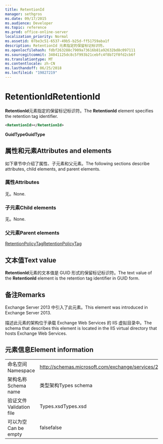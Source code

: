 ```yaml
---
title: RetentionId
manager: sethgros
ms.date: 09/17/2015
ms.audience: Developer
ms.topic: reference
ms.prod: office-online-server
localization_priority: Normal
ms.assetid: 07be3c51-6537-49b5-b25d-ff51759aba1f
description: RetentionId 元素指定的保留标记标识符。
ms.openlocfilehash: fdbf263288c7909a73616b81a92632bd8c097111
ms.sourcegitcommit: 34041125dc8c5f993b21cebfc4f8b72f0fd2cb6f
ms.translationtype: MT
ms.contentlocale: zh-CN
ms.lasthandoff: 06/25/2018
ms.locfileid: "19827219"
---
```

# <a name="retentionid"></a><span data-ttu-id="e9a27-103">RetentionId</span><span class="sxs-lookup"><span data-stu-id="e9a27-103">RetentionId</span></span>

<span data-ttu-id="e9a27-104">**RetentionId**元素指定的保留标记标识符。</span><span class="sxs-lookup"><span data-stu-id="e9a27-104">The **RetentionId** element specifies the retention tag identifier.</span></span> 
  
```XML
<RetentionId></RetentionId>
```

 <span data-ttu-id="e9a27-105">**GuidType**</span><span class="sxs-lookup"><span data-stu-id="e9a27-105">**GuidType**</span></span>
## <a name="attributes-and-elements"></a><span data-ttu-id="e9a27-106">属性和元素</span><span class="sxs-lookup"><span data-stu-id="e9a27-106">Attributes and elements</span></span>

<span data-ttu-id="e9a27-107">如下章节中介绍了属性、子元素和父元素。</span><span class="sxs-lookup"><span data-stu-id="e9a27-107">The following sections describe attributes, child elements, and parent elements.</span></span>
  
### <a name="attributes"></a><span data-ttu-id="e9a27-108">属性</span><span class="sxs-lookup"><span data-stu-id="e9a27-108">Attributes</span></span>

<span data-ttu-id="e9a27-109">无。</span><span class="sxs-lookup"><span data-stu-id="e9a27-109">None.</span></span>
  
### <a name="child-elements"></a><span data-ttu-id="e9a27-110">子元素</span><span class="sxs-lookup"><span data-stu-id="e9a27-110">Child elements</span></span>

<span data-ttu-id="e9a27-111">无。</span><span class="sxs-lookup"><span data-stu-id="e9a27-111">None.</span></span>
  
### <a name="parent-elements"></a><span data-ttu-id="e9a27-112">父元素</span><span class="sxs-lookup"><span data-stu-id="e9a27-112">Parent elements</span></span>

[<span data-ttu-id="e9a27-113">RetentionPolicyTag</span><span class="sxs-lookup"><span data-stu-id="e9a27-113">RetentionPolicyTag</span></span>](retentionpolicytag.md)
  
## <a name="text-value"></a><span data-ttu-id="e9a27-114">文本值</span><span class="sxs-lookup"><span data-stu-id="e9a27-114">Text value</span></span>

<span data-ttu-id="e9a27-115">**RetentionId**元素的文本值是 GUID 形式的保留标记标识符。</span><span class="sxs-lookup"><span data-stu-id="e9a27-115">The text value of the **RetentionId** element is the retention tag identifier in GUID form.</span></span> 
  
## <a name="remarks"></a><span data-ttu-id="e9a27-116">备注</span><span class="sxs-lookup"><span data-stu-id="e9a27-116">Remarks</span></span>

<span data-ttu-id="e9a27-117">Exchange Server 2013 中引入了此元素。</span><span class="sxs-lookup"><span data-stu-id="e9a27-117">This element was introduced in Exchange Server 2013.</span></span>
  
<span data-ttu-id="e9a27-118">描述此元素的架构位于承载 Exchange Web Services 的 IIS 虚拟目录中。</span><span class="sxs-lookup"><span data-stu-id="e9a27-118">The schema that describes this element is located in the IIS virtual directory that hosts Exchange Web Services.</span></span>
  
## <a name="element-information"></a><span data-ttu-id="e9a27-119">元素信息</span><span class="sxs-lookup"><span data-stu-id="e9a27-119">Element information</span></span>

|||
|:-----|:-----|
|<span data-ttu-id="e9a27-120">命名空间</span><span class="sxs-lookup"><span data-stu-id="e9a27-120">Namespace</span></span>  <br/> |http://schemas.microsoft.com/exchange/services/2006/types  <br/> |
|<span data-ttu-id="e9a27-121">架构名称</span><span class="sxs-lookup"><span data-stu-id="e9a27-121">Schema name</span></span>  <br/> |<span data-ttu-id="e9a27-122">类型架构</span><span class="sxs-lookup"><span data-stu-id="e9a27-122">Types schema</span></span>  <br/> |
|<span data-ttu-id="e9a27-123">验证文件</span><span class="sxs-lookup"><span data-stu-id="e9a27-123">Validation file</span></span>  <br/> |<span data-ttu-id="e9a27-124">Types.xsd</span><span class="sxs-lookup"><span data-stu-id="e9a27-124">Types.xsd</span></span>  <br/> |
|<span data-ttu-id="e9a27-125">可以为空</span><span class="sxs-lookup"><span data-stu-id="e9a27-125">Can be empty</span></span>  <br/> |<span data-ttu-id="e9a27-126">false</span><span class="sxs-lookup"><span data-stu-id="e9a27-126">false</span></span>  <br/> |
   

